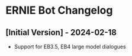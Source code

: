 # ERNIE Bot Changelog

## [Initial Version] - 2024-02-18

- Support for EB3.5, EB4 large model dialogues
